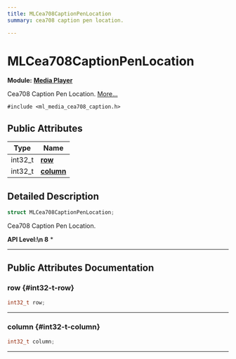 ```yaml
---
title: MLCea708CaptionPenLocation
summary: cea708 caption pen location. 

---
```


# MLCea708CaptionPenLocation

**Module:** **[Media Player](/api-ref/api/Modules/group___media_player/group___media_player.md)**



Cea708 Caption Pen Location.  [More...](#detailed-description)


`#include <ml_media_cea708_caption.h>`

## Public Attributes

| Type           | Name           |
| -------------- | -------------- |
| int32_t | **[row](/api-ref/api/Modules/group___media_player/struct_m_l_cea708_caption_pen_location.md#int32-t-row)**  |
| int32_t | **[column](/api-ref/api/Modules/group___media_player/struct_m_l_cea708_caption_pen_location.md#int32-t-column)**  |

## Detailed Description

```cpp
struct MLCea708CaptionPenLocation;
```

Cea708 Caption Pen Location. 




**API Level:\n 8**
  * 




-----------
## Public Attributes Documentation

### row {#int32-t-row}

```cpp
int32_t row;
```






-----------

### column {#int32-t-column}

```cpp
int32_t column;
```






-----------

